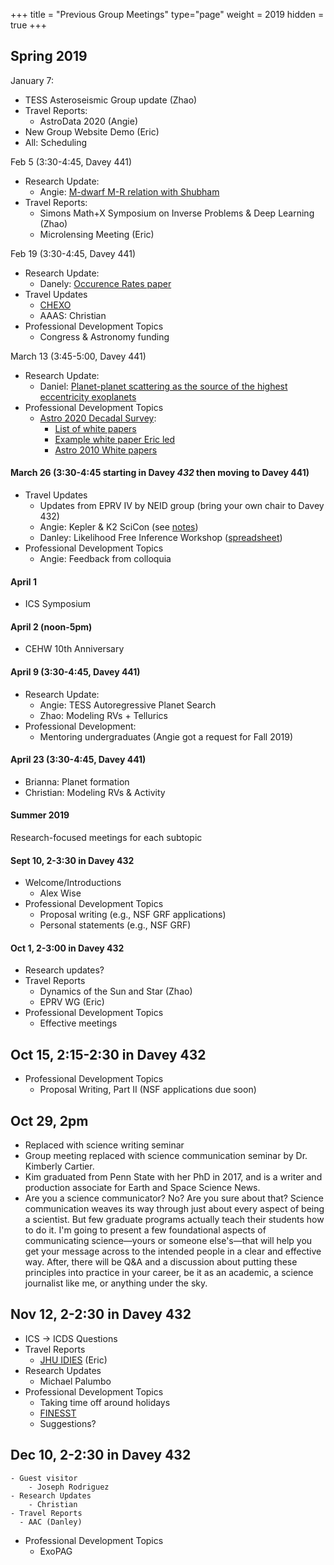 +++
title = "Previous Group Meetings"
type="page"
weight = 2019
hidden = true
+++

## Spring 2019

January 7:

   + TESS Asteroseismic Group update (Zhao)
   + Travel Reports:
      - AstroData 2020 (Angie)
   + New Group Website Demo (Eric)
   + All:  Scheduling

Feb 5 (3:30-4:45, Davey 441)

   + Research Update:
      - Angie: [M-dwarf M-R relation with Shubham](https://arxiv.org/abs/1903.00042)
   + Travel Reports:
      - Simons Math+X Symposium on Inverse Problems & Deep Learning (Zhao)
      - Microlensing Meeting (Eric)

Feb 19 (3:30-4:45,  Davey 441)

   + Research Update:
      - Danely: [Occurence Rates paper](https://arxiv.org/abs/1902.01417)
   + Travel Updates
      - [CHEXO](http://chexo.org/)
      - AAAS: Christian
   + Professional Development Topics
      - Congress & Astronomy funding

March 13 (3:45-5:00, Davey 441)

- Research Update:
   - Daniel:  [Planet-planet scattering as the source of the highest eccentricity exoplanets](https://arxiv.org/abs/1903.02564)
- Professional Development Topics
   - [Astro 2020 Decadal Survey](http://sites.nationalacademies.org/SSB/CurrentProjects/SSB_185159#community_input):
       - [List of white papers](https://data.surveygizmo.com/reportsview/?key=623127-8873173-ca931dd9d8f235b18a2ca979abc3ff0d&realtime=true)
       - [Example white paper Eric led](http://surveygizmoresponseuploads.s3.amazonaws.com/fileuploads/623127/4458621/54-358541935dc2dcd55feeec07a46c87ea_FordEricB1.pdf)
       - [Astro 2010 White papers](http://sites.nationalacademies.org/BPA/BPA_050603)

#### March 26 (3:30-4:45 starting in Davey *432* then moving to Davey 441)

- Travel Updates
   - Updates from EPRV IV by NEID group (bring your own chair to Davey 432)
   - Angie: Kepler & K2 SciCon (see [notes](meetings/keplerk2_201903))
   - Danley: Likelihood Free Inference Workshop ([spreadsheet](https://nam01.safelinks.protection.outlook.com/?url=https%3A%2F%2Fdocs.google.com%2Fspreadsheets%2Fd%2F1nF2s-SpI8Rw1567nZVWaP5I9Cf0uARsY37ZmqkD0XAM%2Fedit%3Fusp%3Dsharing&data=02%7C01%7Cebf11%40psu.edu%7C181b216c7b5647b6a67208d6b22e7d7a%7C7cf48d453ddb4389a9c1c115526eb52e%7C0%7C0%7C636892310086465067&sdata=6jdEbnFCyQCTv4hVHoTcw5mG2XGoIV72uVuZPH387mo%3D&reserved=0))
- Professional Development Topics
   - Angie: Feedback from colloquia


#### April 1

+ ICS Symposium

#### April 2 (noon-5pm)

+ CEHW 10th Anniversary

#### April 9 (3:30-4:45, Davey 441)

+ Research Update:
   - Angie: TESS Autoregressive Planet Search
   - Zhao:  Modeling RVs + Tellurics
+ Professional Development:
   - Mentoring undergraduates (Angie got a request for Fall 2019)

#### April 23 (3:30-4:45, Davey 441)
   - Brianna: Planet formation
   - Christian:  Modeling RVs & Activity

#### Summer 2019
Research-focused meetings for each subtopic

#### Sept 10, 2-3:30 in Davey 432
- Welcome/Introductions
	- Alex Wise
- Professional Development Topics
	- Proposal writing (e.g., NSF GRF applications)
	- Personal statements (e.g., NSF GRF)

#### Oct 1, 2-3:00 in Davey 432
- Research updates?
- Travel Reports
   - Dynamics of the Sun and Star (Zhao)
   - EPRV WG (Eric)
- Professional Development Topics
   - Effective meetings

## Oct 15, 2:15-2:30 in Davey 432
- Professional Development Topics
   - Proposal Writing, Part II (NSF applications due soon)

## Oct 29, 2pm
 - Replaced with science writing seminar
 - Group meeting replaced with science communication seminar by Dr. Kimberly Cartier.
 - Kim graduated from Penn State with her PhD in 2017, and is a writer and production associate for Earth and Space Science News.
 - Are you a science communicator? No? Are you sure about that? Science communication weaves its way through just about every aspect of being a scientist. But few graduate programs actually teach their students how to do it. I'm going to present a few foundational aspects of communicating science—yours or someone else's—that will help you get your message across to the intended people in a clear and effective way. After, there will be Q&A and a discussion about putting these principles into practice in your career, be it as an academic, a science journalist like me, or anything under the sky.

## Nov 12, 2-2:30 in Davey 432
- ICS -> ICDS Questions
- Travel Reports
  - [JHU IDIES](http://idies.jhu.edu/) (Eric)
- Research Updates
  - Michael Palumbo
- Professional Development Topics
	- Taking time off around holidays  
  - [FINESST](https://nspires.nasaprs.com/external/solicitations/summary.do?solId=%7BE16CD59F-29DD-06C0-8971-CE1A9C252FD4%7D&path=&method=init)
  - Suggestions?

## Dec 10, 2-2:30 in Davey 432
	- Guest visitor
	 	- Joseph Rodriguez
	- Research Updates
	 	- Christian
	- Travel Reports
	  - AAC (Danley)
- Professional Development Topics
	- ExoPAG
